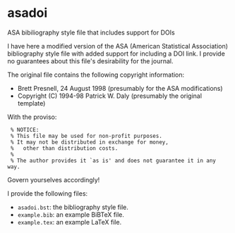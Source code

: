 # asadoi
ASA bibiliography style file that includes support for DOIs

I have here a modified version of the ASA (American Statistical Association) bibliography style file with added support for including a DOI link. I provide no guarantees about this file's desirability for the journal. 

The original file contains the following copyright information:

* Brett Presnell, 24 August 1998 (presumably for the ASA modifications)
* Copyright (C) 1994-98 Patrick W. Daly (presumably the original template)

With the proviso: 

```
 % NOTICE:  
 % This file may be used for non-profit purposes.  
 % It may not be distributed in exchange for money,  
 %   other than distribution costs.  
 %  
 % The author provides it `as is' and does not guarantee it in any way.

```

Govern yourselves accordingly!

I provide the following files:

* `asadoi.bst`: the bibliography style file.
* `example.bib`: an example BiBTeX file.
* `example.tex`: an example LaTeX file.
